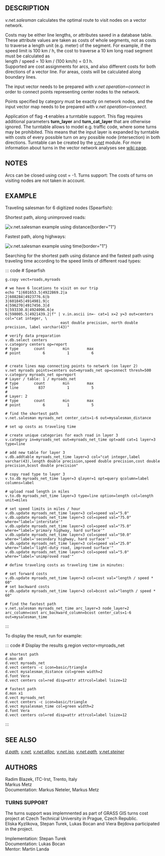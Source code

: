 ## DESCRIPTION

*v.net.salesman* calculates the optimal route to visit nodes on a vector
network.

Costs may be either line lengths, or attributes saved in a database
table. These attribute values are taken as costs of whole segments, not
as costs to traverse a length unit (e.g. meter) of the segment. For
example, if the speed limit is 100 km / h, the cost to traverse a 10 km
long road segment must be calculated as\
length / speed = 10 km / (100 km/h) = 0.1 h.\
Supported are cost assignments for arcs, and also different costs for
both directions of a vector line. For areas, costs will be calculated
along boundary lines.

The input vector needs to be prepared with *v.net operation=connect* in
order to connect points representing center nodes to the network.

Points specified by category must be exactly on network nodes, and the
input vector map needs to be prepared with *v.net operation=connect*.

Application of flag **-t** enables a turntable support. This flag
requires additional parameters **turn_layer** and **turn_cat_layer**
that are otherwise ignored. The turntable allows to model e.g. traffic
code, where some turns may be prohibited. This means that the input
layer is expanded by turntable with costs of every possible turn on any
possible node (intersection) in both directions. Turntable can be
created by the *[v.net](v.net.html)* module. For more information about
turns in the vector network analyses see [wiki
page](https://grasswiki.osgeo.org/wiki/Turns_in_the_vector_network_analysis).

## NOTES

Arcs can be closed using cost = -1. Turns support: The costs of turns on
visiting nodes are not taken in account.

## EXAMPLE

Traveling salesman for 6 digitized nodes (Spearfish):

Shortest path, along unimproved roads:

![v.net.salesman example using distance](vnetsalesman.png){border="1"}

Fastest path, along highways:

![v.net.salesman example using time](vnetsalesmantime.png){border="1"}

Searching for the shortest path using distance and the fastest path
using traveling time according to the speed limits of different road
types:

::: code
    # Spearfish

    g.copy vect=roads,myroads

    # we have 6 locations to visit on our trip
    echo "1|601653.5|4922869.2|a
    2|608284|4923776.6|b
    3|601845|4914981.9|c
    4|596270|4917456.3|d
    5|593330.8|4924096.6|e
    6|598005.5|4921439.2|f" | v.in.ascii in=- cat=1 x=2 y=3 out=centers col="cat integer, \
                             east double precision, north double precision, label varchar(43)"

    # verify data preparation
    v.db.select centers
    v.category centers op=report
    # type       count        min        max
    # point          6          1          6


    # create lines map connecting points to network (on layer 2)
    v.net myroads points=centers out=myroads_net op=connect thresh=500
    v.category myroads_net op=report
    # Layer / table: 1 / myroads_net
    # type       count        min        max
    # line         837          1          5
    #
    # Layer: 2
    # type       count        min        max
    # point          6          1          5

    # find the shortest path
    v.net.salesman myroads_net center_cats=1-6 out=mysalesman_distance

    # set up costs as traveling time

    # create unique categories for each road in layer 3
    v.category in=myroads_net out=myroads_net_time opt=add cat=1 layer=3 type=line

    # add new table for layer 3
    v.db.addtable myroads_net_time layer=3 col="cat integer,label varchar(43),length double precision,speed double precision,cost double precision,bcost double precision"

    # copy road type to layer 3
    v.to.db myroads_net_time layer=3 qlayer=1 opt=query qcolumn=label columns=label

    # upload road length in miles
    v.to.db myroads_net_time layer=3 type=line option=length col=length unit=miles

    # set speed limits in miles / hour
    v.db.update myroads_net_time layer=3 col=speed val="5.0"
    v.db.update myroads_net_time layer=3 col=speed val="75.0" where="label='interstate'"
    v.db.update myroads_net_time layer=3 col=speed val="75.0" where="label='primary highway, hard surface'"
    v.db.update myroads_net_time layer=3 col=speed val="50.0" where="label='secondary highway, hard surface'"
    v.db.update myroads_net_time layer=3 col=speed val="25.0" where="label='light-duty road, improved surface'"
    v.db.update myroads_net_time layer=3 col=speed val="5.0" where="label='unimproved road'"

    # define traveling costs as traveling time in minutes:

    # set forward costs
    v.db.update myroads_net_time layer=3 col=cost val="length / speed * 60"
    # set backward costs
    v.db.update myroads_net_time layer=3 col=bcost val="length / speed * 60"

    # find the fastest path
    v.net.salesman myroads_net_time arc_layer=3 node_layer=2 arc_column=cost arc_backward_column=bcost center_cats=1-6 out=mysalesman_time
:::

To display the result, run for example:

::: code
    # Display the results
    g.region vector=myroads_net

    # shortest path
    d.mon x0
    d.vect myroads_net
    d.vect centers -c icon=basic/triangle
    d.vect mysalesman_distance col=green width=2
    d.font Vera
    d.vect centers col=red disp=attr attrcol=label lsize=12

    # fastest path
    d.mon x1
    d.vect myroads_net
    d.vect centers -c icon=basic/triangle
    d.vect mysalesman_time col=green width=2
    d.font Vera
    d.vect centers col=red disp=attr attrcol=label lsize=12
:::

## SEE ALSO

*[d.path](d.path.html), [v.net](v.net.html),
[v.net.alloc](v.net.alloc.html), [v.net.iso](v.net.iso.html),
[v.net.path](v.net.path.html), [v.net.steiner](v.net.steiner.html)*

## AUTHORS

Radim Blazek, ITC-Irst, Trento, Italy\
Markus Metz\
Documentation: Markus Neteler, Markus Metz

### TURNS SUPPORT

The turns support was implemnented as part of GRASS GIS turns cost
project at Czech Technical University in Prague, Czech Republic.\
Eliska Kyzlikova, Stepan Turek, Lukas Bocan and Viera Bejdova
participated in the project.

Implementation: Stepan Turek\
Documentation: Lukas Bocan\
Mentor: Martin Landa
